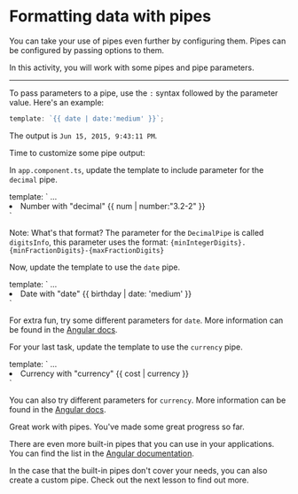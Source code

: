 # Formatting data with pipes

You can take your use of pipes even further by configuring them. Pipes can be configured by passing options to them.

In this activity, you will work with some pipes and pipe parameters.

<hr>

To pass parameters to a pipe, use the `:` syntax followed by the parameter value. Here's an example:

```ts
template: `{{ date | date:'medium' }}`;
```

The output is `Jun 15, 2015, 9:43:11 PM`.

Time to customize some pipe output:

<docs-workflow>

<docs-step title="Format a number with `DecimalPipe`">

In `app.component.ts`, update the template to include parameter for the `decimal` pipe.

<docs-code language="ts" highlight="[3]">
template: `
    ...
    <li>Number with "decimal" {{ num | number:"3.2-2" }}</li>
`
</docs-code>

Note: What's that format? The parameter for the `DecimalPipe` is called `digitsInfo`, this parameter uses the format: `{minIntegerDigits}.{minFractionDigits}-{maxFractionDigits}`

</docs-step>

<docs-step title="Format a date with `DatePipe`">

Now, update the template to use the `date` pipe.

<docs-code language="ts" highlight="[3]">
template: `
    ...
    <li>Date with "date" {{ birthday | date: 'medium' }}</li>
`
</docs-code>

For extra fun, try some different parameters for `date`. More information can be found in the [Angular docs](guide/templates/pipes#built-in-pipes).

</docs-step>

<docs-step title="Format a currency with `CurrencyPipe`">

For your last task, update the template to use the `currency` pipe.

<docs-code language="ts" highlight="[3]">
template: `
    ...
    <li>Currency with "currency" {{ cost | currency }}</li>
`
</docs-code>

You can also try different parameters for `currency`. More information can be found in the [Angular docs](guide/templates/pipes#built-in-pipes).

</docs-step>

</docs-workflow>

Great work with pipes. You've made some great progress so far.

There are even more built-in pipes that you can use in your applications. You can find the list in the [Angular documentation](guide/templates/pipes#built-in-pipes).

In the case that the built-in pipes don't cover your needs, you can also create a custom pipe. Check out the next lesson to find out more.
